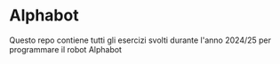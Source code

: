 # Alphabot
Questo repo contiene tutti gli esercizi svolti durante l'anno 2024/25 per programmare il robot Alphabot
